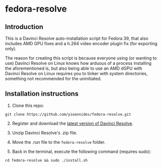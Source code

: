 # fedora-resolve

## Introduction

This is a Davinci Resolve auto-installation script for Fedora 39, that also includes AMD GPU fixes and a h.264 video encoder plugin fix (for exporting only).

The reason for creating this script is because everyone using (or wanting to use) Davinci Resolve on Linux knows how arduous of a process installing the aforementioned is, but also being able to use an AMD dGPU with Davinci Resolve on Linux requires you to tinker with system directories, something not recommended for the uninitiated.

## Installation instructions

1. Clone this repo:
```
git clone https://github.com/yioannides/fedora-resolve.git
```
2. Register and download the [latest version of Davinci Resolve](https://www.blackmagicdesign.com/products/davinciresolve).

4. Unzip Davinci Resolve's .zip file.

5. Move the .run file to the `fedora-resolve` folder.

6. Back in the terminal, execute the following command (requires sudo):
```
cd fedora-resolve && sudo ./install.sh
```


